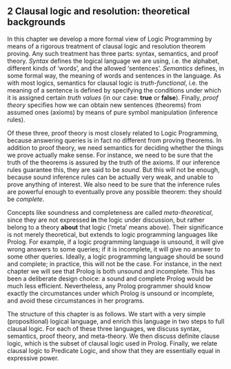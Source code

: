 ## 2 Clausal logic and resolution: theoretical backgrounds ##

In this chapter we develop a more formal view of Logic Programming by means of a rigorous treatment of clausal logic and resolution theorem proving. Any such treatment has three parts: syntax, semantics, and proof theory. *Syntax* defines the logical language we are using, i.e. the alphabet, different kinds of &lsquo;words&rsquo;, and the allowed &lsquo;sentences&rsquo;. *Semantics* defines, in some formal way, the meaning of words and sentences in the language. As with most logics, semantics for clausal logic is *truth-functional*, i.e. the meaning of a sentence is defined by specifying the conditions under which it is assigned certain *truth values* (in our case: **true** or **false**). Finally, *proof theory* specifies how we can obtain new sentences (theorems) from assumed ones (axioms) by means of pure symbol manipulation (inference rules).

Of these three, proof theory is most closely related to Logic Programming, because answering queries is in fact no different from proving theorems. In addition to proof theory, we need semantics for deciding whether the things we prove actually make sense. For instance, we need to be sure that the truth of the theorems is assured by the truth of the axioms. If our inference rules guarantee this, they are said to be *sound*. But this will not be enough, because sound inference rules can be actually very weak, and unable to prove anything of interest. We also need to be sure that the inference rules are powerful enough to eventually prove any possible theorem: they should be *complete*.

Concepts like soundness and completeness are called *meta-theoretical*, since they are not expressed **in** the logic under discussion, but rather belong to a theory **about** that logic (&lsquo;meta&rsquo; means above). Their significance is not merely theoretical, but extends to logic programming languages like Prolog. For example, if a logic programming language is unsound, it will give wrong answers to some queries; if it is incomplete, it will give no answer to some other queries. Ideally, a logic programming language should be sound and complete; in practice, this will not be the case. For instance, in the next chapter we will see that Prolog is both unsound and incomplete. This has been a deliberate design choice: a sound and complete Prolog would be much less efficient. Nevertheless, any Prolog programmer should know exactly the circumstances under which Prolog is unsound or incomplete, and avoid these circumstances in her programs.

The structure of this chapter is as follows. We start with a very simple (propositional) logical language, and enrich this language in two steps to full clausal logic. For each of these three languages, we discuss syntax, semantics, proof theory, and meta-theory. We then discuss definite clause logic, which is the subset of clausal logic used in Prolog. Finally, we relate clausal logic to Predicate Logic, and show that they are essentially equal in expressive power.
